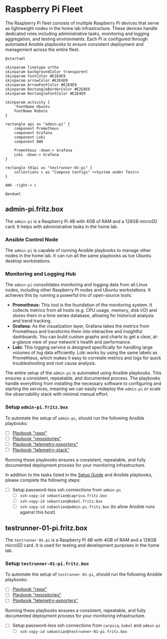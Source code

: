 # Raspberry Pi Fleet

The Raspberry Pi fleet consists of multiple Raspberry Pi devices that serve as lightweight nodes in the home lab infrastructure. These devices handle dedicated roles including administrative tasks, monitoring and logging aggregation, and testing environments. Each Pi is configured through automated Ansible playbooks to ensure consistent deployment and management across the entire fleet.

```kroki-plantuml
@startuml

skinparam linetype ortho
skinparam backgroundColor transparent
skinparam fontColor #E2E4E9
skinparam arrowColor #E2E4E9
skinparam ArrowFontColor #E2E4E9
skinparam RectangleBorderColor #E2E4E9
skinparam RectangleFontColor #E2E4E9

skinparam activity {
    'FontName Ubuntu
    FontName Roboto
}

rectangle api as "admin-pi" {
    component Prometheus
    component Grafana
    component Loki
    component AWX

    Prometheus -down-> Grafana
    Loki -down-> Grafana
}

rectangle t01pi as "testrunner-01-pi" {
    collections c as "Compose Configs" <<System under Test>>
}

AWX -right-> c

@enduml
```

## admin-pi.fritz.box

The `admin-pi` is a Raspberry Pi 4B with 4GB of RAM and a 128GB microSD card. It helps with administrative tasks in the home lab.

### Ansible Control Node

The `admin-pi` is capable of running Ansible playbooks to manage other nodes in the home lab. It can run all the same playbooks as tue Ubuntu desktop workstations.

### Monitoring and Logging Hub

The `admin-pi` consolidates monitoring and logging data from all Linux nodes, including other Raspberry Pi nodes and Ubuntu workstations. It achieves this by running a powerful trio of open-source tools:

- **Prometheus:** This tool is the foundation of the monitoring system. It collects metrics from all hosts (e.g. CPU usage, memory, disk I/O) and stores them in a time series database, allowing for historical analysis and trend tracking.
- **Grafana:** As the visualization layer, Grafana takes the metrics from Prometheus and transforms them into interactive and insightful dashboards. You can build custom graphs and charts to get a clear, at-a-glance view of your network's health and performance.
- **Loki:** This logging service is designed specifically for handling large volumes of log data efficiently. Loki works by using the same labels as Prometheus, which makes it easy to correlate metrics and logs for quick troubleshooting and root cause analysis.

The entire setup of the `admin-pi` is automated using Ansible playbooks. This ensures a consistent, repeatable, and documented process. The playbooks handle everything from installing the necessary software to configuring and starting the services, meaning we can easily redeploy the `admin-pi` or scale the observability stack with minimal manual effort.

### Setup `admin-pi.fritz.box`

To automate the setup of `admin-pi`, should run the following Ansible playbooks:

- [ ] [Playbook "raspi"](../../ansible/raspi.md)
- [ ] [Playbook "repositories"](../../ansible/repositories.md)
- [ ] [Playbook "telemetry-exporters"](../../ansible/telemetry-exporters.md)
- [ ] [Playbook "telemetry-stack"](../../ansible/telemetry-stack.md)

Running these playbooks ensures a consistent, repeatable, and fully documented deployment process for your monitoring infrastructure.

In addition to the tasks listed in the [Setup Guide](index.md) and Ansible playbooks, please complete the following steps:

- [ ] Setup password-less ssh connections from `admin-pi`
    - [ ] `ssh-copy-id sebastian@caprica.fritz.box`
    - [ ] `ssh-copy-id sebastian@kobol.fritz.box`
    - [ ] `ssh-copy-id sebastian@admin-pi.fritz.box` (to allow Ansible runs against this host)

## testrunner-01-pi.fritz.box

The `testrunner-01-pi` is a Raspberry Pi 4B with 4GB of RAM and a 128GB microSD card. It is used for testing and development purposes in the home lab.

### Setup `testrunner-01-pi.fritz.box`

To automate the setup of `testrunner-01-pi`, should run the following Ansible playbooks:

- [ ] [Playbook "raspi"](../../ansible/raspi.md)
- [ ] [Playbook "repositories"](../../ansible/repositories.md)
- [ ] [Playbook "telemetry-exporters"](../../ansible/telemetry-exporters.md)

Running these playbooks ensures a consistent, repeatable, and fully documented deployment process for your monitoring infrastructure.

- [ ] Setup password-less ssh connections from `carpica`, `kobol` and `admin-pi`
    - [ ] `ssh-copy-id sebastian@testrunner-01-pi.fritz.box`
